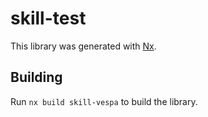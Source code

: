# skill-test

This library was generated with [Nx](https://nx.dev).

## Building

Run `nx build skill-vespa` to build the library.
